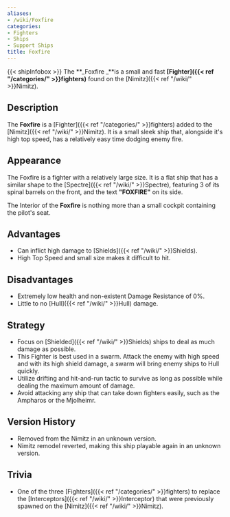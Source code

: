 ```yaml
---
aliases:
- /wiki/Foxfire
categories:
- Fighters
- Ships
- Support Ships
title: Foxfire
---
```


{{< shipInfobox >}} The **_Foxfire _**is a small and fast **[Fighter]({{< ref "/categories/" >}}fighters)** found on the [Nimitz]({{< ref "/wiki/" >}}Nimitz).

## Description

The **Foxfire** is a [Fighter]({{< ref "/categories/" >}}fighters) added to the [Nimitz]({{< ref "/wiki/" >}}Nimitz). It is a small sleek ship that, alongside it's high top speed, has a relatively easy time dodging enemy fire.

## Appearance

The Foxfire is a fighter with a relatively large size. It is a flat ship that has a similar shape to the [Spectre]({{< ref "/wiki/" >}}Spectre), featuring 3 of its spinal barrels on the front, and the text **"FOXFIRE"** on its side.

The Interior of the **Foxfire** is nothing more than a small cockpit containing the pilot's seat.

## Advantages

- Can inflict high damage to [Shields]({{< ref "/wiki/" >}}Shields).
- High Top Speed and small size makes it difficult to hit.

## Disadvantages

- Extremely low health and non-existent Damage Resistance of 0%.
- Little to no [Hull]({{< ref "/wiki/" >}}Hull) damage.

## Strategy

- Focus on [Shielded]({{< ref "/wiki/" >}}Shields) ships to deal as much damage as possible.
- This Fighter is best used in a swarm. Attack the enemy with high speed and with its high shield damage, a swarm will bring enemy ships to Hull quickly.
- Utilize drifting and hit-and-run tactic to survive as long as possible while dealing the maximum amount of damage.
- Avoid attacking any ship that can take down fighters easily, such as the Ampharos or the Mjolheimr.

## Version History 

- Removed from the Nimitz in an unknown version.
- Nimitz remodel reverted, making this ship playable again in an unknown version.

## Trivia

- One of the three [Fighters]({{< ref "/categories/" >}}fighters) to replace the [Interceptors]({{< ref "/wiki/" >}}Interceptor) that were previously spawned on the [Nimitz]({{< ref "/wiki/" >}}Nimitz).
